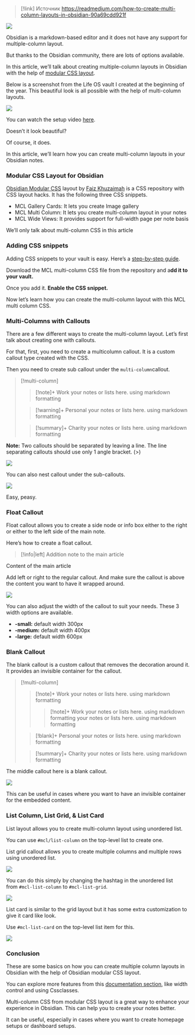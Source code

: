 > [!link] Источник
> https://readmedium.com/how-to-create-multi-column-layouts-in-obsidian-90a69cdd921f

![](https://cdn-images-1.readmedium.com/v2/resize:fit:800/1*kv6AwK6-y2gCzGbNdQ_rsw.jpeg)

Obsidian is a markdown-based editor and it does not have any support for multiple-column layout.

But thanks to the Obsidian community, there are lots of options available.

In this article, we’ll talk about creating multiple-column layouts in Obsidian with the help of [modular CSS layout](https://github.com/efemkay/obsidian-modular-css-layout).

Below is a screenshot from the Life OS vault I created at the beginning of the year. This beautiful look is all possible with the help of multi-column layouts.

![](https://cdn-images-1.readmedium.com/v2/resize:fit:800/1*GEGPYP1SQzVe30_BZM25cA.png)

You can watch the setup video [here](https://www.youtube.com/watch?v=8rCveomZHDQ&t=1503s).

Doesn’t it look beautiful?

Of course, it does.

In this article, we’ll learn how you can create multi-column layouts in your Obsidian notes.

### Modular CSS Layout for Obsidian

[Obsidian Modular CSS](https://github.com/efemkay/obsidian-modular-css-layout) layout by [Faiz Khuzaimah](https://github.com/efemkay) is a CSS repository with CSS layout hacks. It has the following three CSS snippets.

- MCL Gallery Cards: It lets you create Image gallery
- MCL Multi Column: It lets you create multi-column layout in your notes
- MCL Wide Views: It provides support for full-width page per note basis

We’ll only talk about multi-column CSS in this article

### Adding CSS snippets

Adding CSS snippets to your vault is easy. Here’s a [step-by-step guide](https://help.obsidian.md/Extending+Obsidian/CSS+snippets).

Download the MCL multi-column CSS file from the repository and a**dd it to your vault.**

Once you add it. **Enable the CSS snippet.**

Now let’s learn how you can create the multi-column layout with this MCL multi column CSS.

### Multi-Columns with Callouts

There are a few different ways to create the multi-column layout. Let’s first talk about creating one with callouts.

For that, first, you need to create a multicolumn callout. It is a custom callout type created with the CSS.

Then you need to create sub callout under the `multi-column`callout.

> [!multi-column]
>
>> [!note]+ Work
>> your notes or lists here. using markdown formatting
>
>> [!warning]+ Personal
>> your notes or lists here. using markdown formatting
>
>> [!summary]+ Charity
>> your notes or lists here. using markdown formatting

**Note:** Two callouts should be separated by leaving a line. The line separating callouts should use only 1 angle bracket. (>)

![](https://cdn-images-1.readmedium.com/v2/resize:fit:800/1*HydF9mWKQACrMPgJ-MTR8Q.png)

You can also nest callout under the sub-callouts.

![](https://cdn-images-1.readmedium.com/v2/resize:fit:800/1*PR8g5s0ZO1rVMy33I21x5Q.png)

Easy, peasy.

### Float Callout

Float callout allows you to create a side node or info box either to the right or either to the left side of the main note.

Here’s how to create a float callout.

> [!info|left]
> Addition note to the main article

Content of the main article

Add left or right to the regular callout. And make sure the callout is above the content you want to have it wrapped around.

![](https://cdn-images-1.readmedium.com/v2/resize:fit:800/1*Jz1cNLDGF2-pjv25XM0HLw.png)

You can also adjust the width of the callout to suit your needs. These 3 width options are available.

- **-small:** default width 300px
- **-medium:** default width 400px
- **-large:** default width 600px

### Blank Callout

The blank callout is a custom callout that removes the decoration around it. It provides an invisible container for the callout.

> [!multi-column]
>
>> [!note]+ Work
>> your notes or lists here. using markdown formatting
>>> [!note]+ Work
>>> your notes or lists here. using markdown formatting
>> your notes or lists here. using markdown formatting
>
>> [!blank]+ Personal
>> your notes or lists here. using markdown formatting
>
>> [!summary]+ Charity
>> your notes or lists here. using markdown formatting

The middle callout here is a blank callout.

![](https://cdn-images-1.readmedium.com/v2/resize:fit:800/1*aCnEynQ7g8UFmgE27XYZqg.png)

This can be useful in cases where you want to have an invisible container for the embedded content.

### List Column, List Grid, & List Card

List layout allows you to create multi-column layout using unordered list.

You can use `#mcl/list-column` on the top-level list to create one.

List grid callout allows you to create multiple columns and multiple rows using unordered list.

![](https://cdn-images-1.readmedium.com/v2/resize:fit:800/1*T3k13tiixOqnZ6pmxJAhzQ.png)

You can do this simply by changing the hashtag in the unordered list from `#mcl-list-column` to `#mcl-list-grid`.

![](https://cdn-images-1.readmedium.com/v2/resize:fit:800/1*RGBEj0jPmixKzRuqUT5lSg.png)

List card is similar to the grid layout but it has some extra customization to give it card like look.

Use `#mcl-list-card` on the top-level list item for this.

![](https://cdn-images-1.readmedium.com/v2/resize:fit:800/1*kRoEkaXgFA4OguvPLWcSuw.png)

### Conclusion

These are some basics on how you can create multiple column layouts in Obsidian with the help of Obsidian modular CSS layout.

You can explore more features from this [documentation section](https://efemkay.github.io/obsidian-modular-css-layout/), like width control and using Cssclasses.

Multi-column CSS from modular CSS layout is a great way to enhance your experience in Obsidian. This can help you to create your notes better.

It can be useful, especially in cases where you want to create homepage setups or dashboard setups.